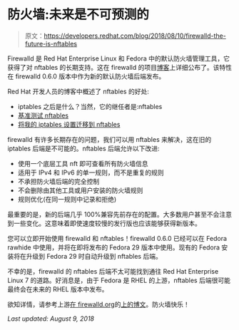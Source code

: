 # 防火墙:未来是不可预测的

> 原文：<https://developers.redhat.com/blog/2018/08/10/firewalld-the-future-is-nftables>

Firewalld 是 Red Hat Enterprise Linux 和 Fedora 中的默认防火墙管理工具，它获得了对 nftables 的长期支持。这在 firewalld 的项目[博客](https://firewalld.org/2018/07/nftables-backend)上详细公布了。该特性在 firewalld 0.6.0 版本中作为新的默认防火墙后端发布。

Red Hat 开发人员的博客中概述了 nftables 的好处:

*   iptables 之后是什么？当然，它的继任者是:nftables
*   [基准测试 nftables](https://developers.redhat.com/blog/2017/04/11/benchmarking-nftables/)
*   [将我的 iptables 设置迁移到 nftables](https://developers.redhat.com/blog/2017/01/10/migrating-my-iptables-setup-to-nftables/)

firewalld 有许多长期存在的问题，我们可以用 nftables 来解决，这在旧的 iptables 后端是不可能的。nftables 后端允许以下改进:

*   使用一个底层工具 nft 即可查看所有防火墙信息
*   适用于 IPv4 和 IPv6 的单一规则，而不是重复的规则
*   不承担防火墙后端的完全控制
*   不会删除由其他工具或用户安装的防火墙规则
*   规则优化(在同一规则中记录和拒绝)

最重要的是，新的后端几乎 100%兼容先前存在的配置。大多数用户甚至不会注意到一些变化。这意味着即使速度较慢的发行版也应该能够获得新版本。

您可以立即开始使用 firewalld 和 nftables！firewalld 0.6.0 已经可以在 Fedora rawhide 中使用，并将在即将发布的 Fedora 29 版本中使用。现有的 Fedora 安装将在升级到 Fedora 29 时自动升级到 nftables 后端。

不幸的是，firewalld 的 nftables 后端不太可能找到通往 Red Hat Enterprise Linux 7 的道路。好消息是，由于 Fedora 是 RHEL 的上游，nftables 后端很可能最终会在未来的 RHEL 版本中发布。

欲知详情，请参考上游[在 firewalld.org](https://firewalld.org/2018/07/nftables-backend)的[上的博文](https://firewalld.org/)。防火墙快乐！

*Last updated: August 9, 2018*